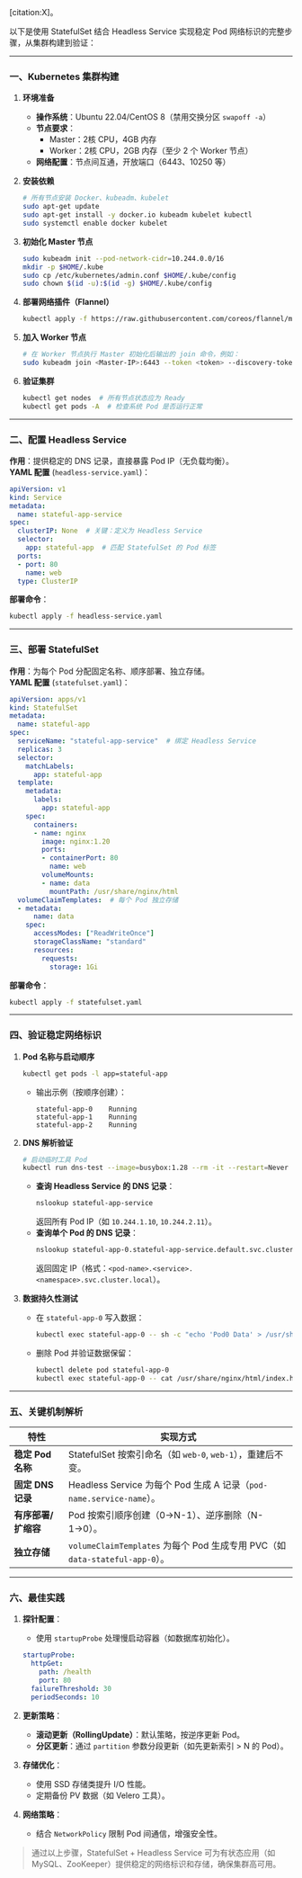 [citation:X]。

以下是使用 StatefulSet 结合 Headless Service 实现稳定 Pod 网络标识的完整步骤，从集群构建到验证：

---

### **一、Kubernetes 集群构建**
1. **环境准备**  
   - **操作系统**：Ubuntu 22.04/CentOS 8（禁用交换分区 `swapoff -a`）  
   - **节点要求**：  
     - Master：2核 CPU，4GB 内存  
     - Worker：2核 CPU，2GB 内存（至少 2 个 Worker 节点）  
   - **网络配置**：节点间互通，开放端口（6443、10250 等）  

2. **安装依赖**  
   ```bash
   # 所有节点安装 Docker、kubeadm、kubelet
   sudo apt-get update
   sudo apt-get install -y docker.io kubeadm kubelet kubectl
   sudo systemctl enable docker kubelet
   ```

3. **初始化 Master 节点**  
   ```bash
   sudo kubeadm init --pod-network-cidr=10.244.0.0/16
   mkdir -p $HOME/.kube
   sudo cp /etc/kubernetes/admin.conf $HOME/.kube/config
   sudo chown $(id -u):$(id -g) $HOME/.kube/config
   ```

4. **部署网络插件（Flannel）**  
   ```bash
   kubectl apply -f https://raw.githubusercontent.com/coreos/flannel/master/Documentation/kube-flannel.yml
   ```

5. **加入 Worker 节点**  
   ```bash
   # 在 Worker 节点执行 Master 初始化后输出的 join 命令，例如：
   sudo kubeadm join <Master-IP>:6443 --token <token> --discovery-token-ca-cert-hash sha256:<hash>
   ```

6. **验证集群**  
   ```bash
   kubectl get nodes  # 所有节点状态应为 Ready
   kubectl get pods -A  # 检查系统 Pod 是否运行正常
   ```

---

### **二、配置 Headless Service**
**作用**：提供稳定的 DNS 记录，直接暴露 Pod IP（无负载均衡）。  
**YAML 配置** (`headless-service.yaml`)：  
```yaml
apiVersion: v1
kind: Service
metadata:
  name: stateful-app-service
spec:
  clusterIP: None  # 关键：定义为 Headless Service
  selector:
    app: stateful-app  # 匹配 StatefulSet 的 Pod 标签
  ports:
  - port: 80
    name: web
  type: ClusterIP
```
**部署命令**：  
```bash
kubectl apply -f headless-service.yaml
```

---

### **三、部署 StatefulSet**
**作用**：为每个 Pod 分配固定名称、顺序部署、独立存储。  
**YAML 配置** (`statefulset.yaml`)：  
```yaml
apiVersion: apps/v1
kind: StatefulSet
metadata:
  name: stateful-app
spec:
  serviceName: "stateful-app-service"  # 绑定 Headless Service
  replicas: 3
  selector:
    matchLabels:
      app: stateful-app
  template:
    metadata:
      labels:
        app: stateful-app
    spec:
      containers:
      - name: nginx
        image: nginx:1.20
        ports:
        - containerPort: 80
          name: web
        volumeMounts:
        - name: data
          mountPath: /usr/share/nginx/html
  volumeClaimTemplates:  # 每个 Pod 独立存储
  - metadata:
      name: data
    spec:
      accessModes: ["ReadWriteOnce"]
      storageClassName: "standard"
      resources:
        requests:
          storage: 1Gi
```
**部署命令**：  
```bash
kubectl apply -f statefulset.yaml
```

---

### **四、验证稳定网络标识**
1. **Pod 名称与启动顺序**  
   ```bash
   kubectl get pods -l app=stateful-app
   ```
   - 输出示例（按顺序创建）：  
     ```
     stateful-app-0    Running
     stateful-app-1    Running
     stateful-app-2    Running
     ```

2. **DNS 解析验证**  
   ```bash
   # 启动临时工具 Pod
   kubectl run dns-test --image=busybox:1.28 --rm -it --restart=Never -- /bin/sh
   ```
   - **查询 Headless Service 的 DNS 记录**：  
     ```bash
     nslookup stateful-app-service
     ```
     返回所有 Pod IP（如 `10.244.1.10`, `10.244.2.11`）。  
   - **查询单个 Pod 的 DNS 记录**：  
     ```bash
     nslookup stateful-app-0.stateful-app-service.default.svc.cluster.local
     ```
     返回固定 IP（格式：`<pod-name>.<service>.<namespace>.svc.cluster.local`）。

3. **数据持久性测试**  
   - 在 `stateful-app-0` 写入数据：  
     ```bash
     kubectl exec stateful-app-0 -- sh -c "echo 'Pod0 Data' > /usr/share/nginx/html/index.html"
     ```
   - 删除 Pod 并验证数据保留：  
     ```bash
     kubectl delete pod stateful-app-0
     kubectl exec stateful-app-0 -- cat /usr/share/nginx/html/index.html  # 应输出 "Pod0 Data"
     ```

---

### **五、关键机制解析**
| **特性**               | **实现方式**                                                                 |
|------------------------|-----------------------------------------------------------------------------|
| **稳定 Pod 名称**       | StatefulSet 按索引命名（如 `web-0`, `web-1`），重建后不变。 |
| **固定 DNS 记录**       | Headless Service 为每个 Pod 生成 A 记录（`pod-name.service-name`）。 |
| **有序部署/扩缩容**     | Pod 按索引顺序创建（0→N-1）、逆序删除（N-1→0）。         |
| **独立存储**           | `volumeClaimTemplates` 为每个 Pod 生成专用 PVC（如 `data-stateful-app-0`）。 |

---

### **六、最佳实践**
1. **探针配置**：  
   - 使用 `startupProbe` 处理慢启动容器（如数据库初始化）。  
   ```yaml
   startupProbe:
     httpGet:
       path: /health
       port: 80
     failureThreshold: 30
     periodSeconds: 10
   ```

2. **更新策略**：  
   - **滚动更新（RollingUpdate）**：默认策略，按逆序更新 Pod。  
   - **分区更新**：通过 `partition` 参数分段更新（如先更新索引 > N 的 Pod）。  

3. **存储优化**：  
   - 使用 SSD 存储类提升 I/O 性能。  
   - 定期备份 PV 数据（如 Velero 工具）。  

4. **网络策略**：  
   - 结合 `NetworkPolicy` 限制 Pod 间通信，增强安全性。  

> 通过以上步骤，StatefulSet + Headless Service 可为有状态应用（如 MySQL、ZooKeeper）提供稳定的网络标识和存储，确保集群高可用。
